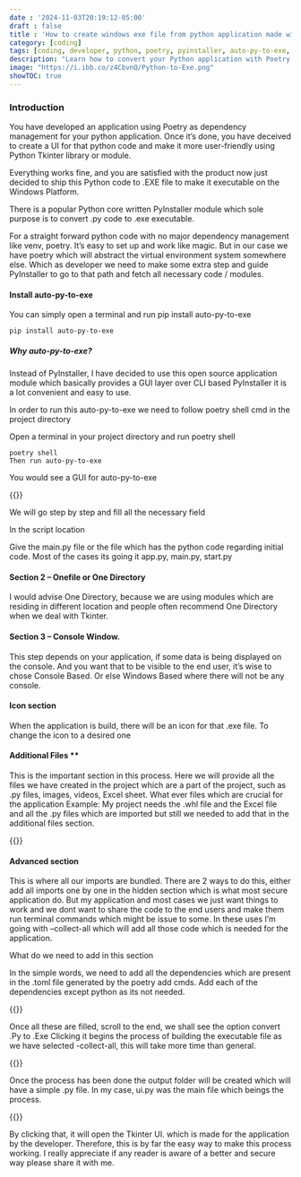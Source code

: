 ```yaml
---
date : '2024-11-03T20:19:12-05:00'
draft : false
title : 'How to create windows exe file from python application made with Poetry, Tkinter using PyInstaler or auto-py-to-exe'
category: [coding]
tags: [coding, developer, python, poetry, pyinstaller, auto-py-to-exe, tkinter]
description: "Learn how to convert your Python application with Poetry dependencies and Tkinter UI into a Windows executable using auto-py-to-exe. This step-by-step guide simplifies the process of packaging your Python project for distribution. Poetry plugin to build and/or bundle executable binaries with PyInstaller."
image: "https://i.ibb.co/z4CbvnQ/Python-to-Exe.png"
showTOC: true
---
```


### Introduction

You have developed an application using Poetry as dependency management for your python application. Once it’s done, you have deceived to create a UI for that python code and make it more user-friendly using Python Tkinter library or module.

Everything works fine, and you are satisfied with the product now just decided to ship this Python code to .EXE file to make it executable on the Windows Platform.

There is a popular Python core written PyInstaller module which sole purpose is to convert .py code to .exe executable.

For a straight forward python code with no major dependency management like venv, poetry. It’s easy to set up and work like magic. But in our case we have poetry which will abstract the virtual environment system somewhere else. Which as developer we need to make some extra step and guide PyInstaller to go to that path and fetch all necessary code / modules. 

#### Install auto-py-to-exe

You can simply open a terminal and run pip install auto-py-to-exe

```shell {title="shell"}
pip install auto-py-to-exe
```

##### Why auto-py-to-exe?

Instead of PyInstaller, I have decided to use this open source application module which basically provides a GUI layer over CLI based PyInstaller it is a lot convenient and easy to use. 

In order to run this auto-py-to-exe we need to follow poetry shell cmd in the project directory 

Open a terminal in your project directory and run poetry shell 

```shell {title="shell"}
poetry shell
Then run auto-py-to-exe
```


You would see a GUI for auto-py-to-exe

{{<image url="https://i.ibb.co/drNsmm4/1.png">}}

We will go step by step and fill all the necessary field

In the script location 

Give the main.py file or the file which has the python code regarding initial code. Most of the cases its going it app.py, main.py, start.py

#### Section 2 – Onefile or One Directory

I would advise One Directory, because we are using modules which are residing in different location and people often recommend One Directory when we deal with Tkinter. 

#### Section 3 – Console Window.

This step depends on your application, if some data is being displayed on the console. And you want that to be visible to the end user, it’s wise to chose Console Based. Or else Windows Based where there will not be any console.

#### Icon section 

When the application is build, there will be an icon for that .exe file. To change the icon to a desired one

#### Additional Files **

This is the important section in this process. Here we will provide all the files we have created in the project which are  a part of the project, such as .py files, images, videos, Excel sheet. What ever files which are crucial for the application
Example: My project needs the .whl file and the Excel file and all the .py files which are imported but still we needed to add that in the additional files section.

{{<image url="https://i.ibb.co/tmvw1bW/2.png">}}

#### Advanced section

This is where all our imports are bundled.
There are 2 ways to do this, either add all imports one by one in the hidden section which is what most secure application do. But my application and most cases we just want things to work and we dont want to share the code to the end users and make them run terminal commands which might be issue to some. In these uses I’m going with –collect-all  which will add all those code which is needed for the application. 

What do we need to add in this section 

In the simple words, we need to add all the dependencies which are present in the .toml file generated by the poetry add cmds. Add each of the dependencies except python as its not needed. 

{{<image url="https://i.ibb.co/P4RyPWW/3.png">}}

Once all these are filled, scroll to the end, we shall see the option convert .Py to .Exe
Clicking it begins the process of building the executable file as we have selected -collect-all, this will take more time than general.

{{<image url="https://i.ibb.co/26nf3nN/4.png">}}

Once the process has been done the output folder will be created which will have a simple .py file. In my case, ui.py was the main file which beings the process.

{{<image url="https://i.ibb.co/Xbd9n9t/5.png">}}

By clicking that, it will open the Tkinter UI. which is made for the application by the developer. Therefore, this is by far the easy way to make this process working. I really appreciate if any reader is aware of a better and secure way please share it with me.